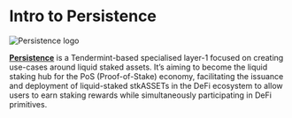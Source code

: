 # Intro to Persistence

![Persistence logo](https://user-images.githubusercontent.com/95366163/145561341-c1938d16-bab2-4fec-9aa8-015440c4a21b.png)

[**Persistence**](https://wallet.persistence.one/) is a Tendermint-based specialised layer-1 focused on creating use-cases around liquid staked assets. It’s aiming to become the liquid staking hub for the PoS (Proof-of-Stake) economy, facilitating the issuance and deployment of liquid-staked stkASSETs in the DeFi ecosystem to allow users to earn staking rewards while simultaneously participating in DeFi primitives.
